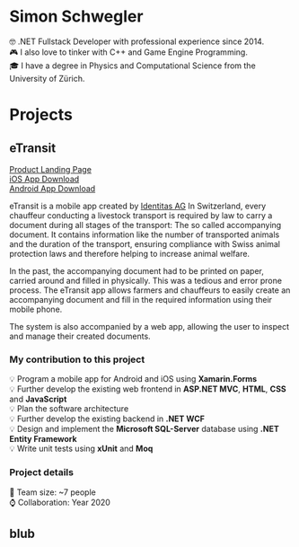 # Simon Schwegler
🤓 .NET Fullstack Developer with professional experience since 2014.  
🎮 I also love to tinker with C++ and Game Engine Programming.  
🎓 I have a degree in Physics and Computational Science from the University of Zürich.

# Projects

## eTransit

[Product Landing Page](https://www.identitas.ch/produkte/etransit)  
[iOS App Download](https://apps.apple.com/ch/app/etransit-farmer/id1495796994)  
[Android App Download](https://play.google.com/store/apps/details?id=ch.identitas.ebdthapp)

eTransit is a mobile app created by [Identitas AG](https://www.identitas.ch)
In Switzerland, every chauffeur conducting a livestock transport is required by law to carry a document during all stages of the transport: The so called accompanying document. It contains information like the number of transported animals and the duration of the transport, ensuring compliance with Swiss animal protection laws and therefore helping to increase animal welfare.  

In the past, the accompanying document had to be printed on paper, carried around and filled in physically. This was a tedious and error prone process. The eTransit app allows farmers and chauffeurs to easily create an accompanying document and fill in the required information using their mobile phone.

The system is also accompanied by a web app, allowing the user to inspect and manage their created documents.

### My contribution to this project

💡 Program a mobile app for Android and iOS using **Xamarin.Forms**  
💡 Further develop the existing web frontend in **ASP.NET MVC**, **HTML**, **CSS** and **JavaScript**  
💡 Plan the software architecture  
💡 Further develop the existing backend in **.NET WCF**  
💡 Design and implement the **Microsoft SQL-Server** database using **.NET Entity Framework**  
💡 Write unit tests using **xUnit** and **Moq**

### Project details

👷 Team size: ~7 people  
⌚ Collaboration: Year 2020

## blub
